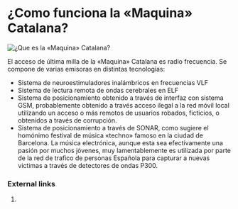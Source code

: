 # ¿Como funciona la «Maquina» Catalana?

![¿Que es la «Maquina» Catalana?](http://telecomlobby.com/Images/remote_neural_monitoring_network_catalan_technological_system_echelon.webp)

El acceso de última milla de la «Maquina» Catalana es radio frecuencia. Se compone de varias emisoras en distintas tecnologías:

- Sistema de neuroestimuladores inalámbricos en frecuencias VLF
- Sistema de lectura remota de ondas cerebrales en ELF
- Sistema de posicionamiento obtenido a través de interfaz con sistema GSM, probablemente obtenido a través acceso ilegal a la red móvil local utilizando un acceso o más remotos de usuarios robados, ficticios, o obtenidos a través de corrupción.
- Sistema de posicionamiento a través de SONAR, como sugiere el homónimo festival de música  «techno» famoso en la ciudad de Barcelona. La música electrónica, aunque esta sea efectivamente una pasión por muchos jóvenes, muy lamentablemente es utilizada por parte de la red de trafico de personas Española para capturar a nuevas victimas a través de detectores de ondas P300. 

### External links 

1. 

